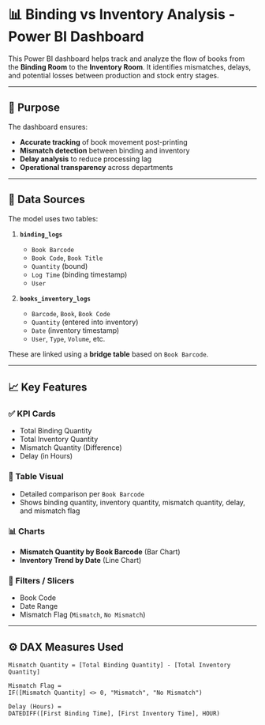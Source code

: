 # 📊 Binding vs Inventory Analysis - Power BI Dashboard

This Power BI dashboard helps track and analyze the flow of books from the **Binding Room** to the **Inventory Room**. It identifies mismatches, delays, and potential losses between production and stock entry stages.

---

## 📌 Purpose

The dashboard ensures:
- **Accurate tracking** of book movement post-printing
- **Mismatch detection** between binding and inventory
- **Delay analysis** to reduce processing lag
- **Operational transparency** across departments

---

## 📂 Data Sources

The model uses two tables:

1. **`binding_logs`**
   - `Book Barcode`
   - `Book Code`, `Book Title`
   - `Quantity` (bound)
   - `Log Time` (binding timestamp)
   - `User`

2. **`books_inventory_logs`**
   - `Barcode`, `Book`, `Book Code`
   - `Quantity` (entered into inventory)
   - `Date` (inventory timestamp)
   - `User`, `Type`, `Volume`, etc.

These are linked using a **bridge table** based on `Book Barcode`.

---

## 📈 Key Features

### ✅ KPI Cards
- Total Binding Quantity
- Total Inventory Quantity
- Mismatch Quantity (Difference)
- Delay (in Hours)

### 📄 Table Visual
- Detailed comparison per `Book Barcode`
- Shows binding quantity, inventory quantity, mismatch quantity, delay, and mismatch flag

### 📊 Charts
- **Mismatch Quantity by Book Barcode** (Bar Chart)
- **Inventory Trend by Date** (Line Chart)

### 🧰 Filters / Slicers
- Book Code
- Date Range
- Mismatch Flag (`Mismatch`, `No Mismatch`)

---

## ⚙️ DAX Measures Used

```dax
Mismatch Quantity = [Total Binding Quantity] - [Total Inventory Quantity]

Mismatch Flag = 
IF([Mismatch Quantity] <> 0, "Mismatch", "No Mismatch")

Delay (Hours) = 
DATEDIFF([First Binding Time], [First Inventory Time], HOUR)
